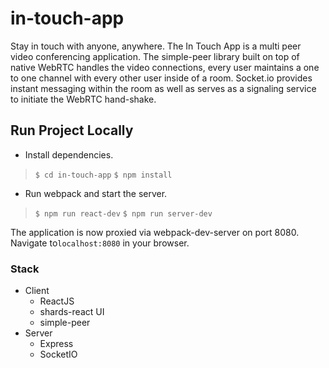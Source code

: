 # in-touch-app

Stay in touch with anyone, anywhere. The In Touch App is a multi peer video conferencing application. The simple-peer library built on top of native WebRTC handles the video connections, every user maintains a one to one channel with every other user inside of a room. Socket.io provides instant messaging within the room as well as serves as a signaling service to initiate the WebRTC hand-shake.

## Run Project Locally

*  Install dependencies.  
  > `$ cd in-touch-app`
  > `$ npm install`

*  Run webpack and start the server.  
  > `$ npm run react-dev`
  > `$ npm run server-dev`

  The application is now proxied via webpack-dev-server on port 8080. Navigate to`localhost:8080` in your browser.

### Stack

* Client
  * ReactJS
  * shards-react UI
  * simple-peer
* Server
  * Express
  * SocketIO



